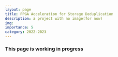 ```yaml
---
layout: page
title: FPGA Acceleration for Storage Deduplication
description: a project with no image(for now)
img: 
importance: 5
category: 2022-2023
---
```

<h3 class="card-title"><span class="font-weight-bold">This page is working in progress</span></h3>